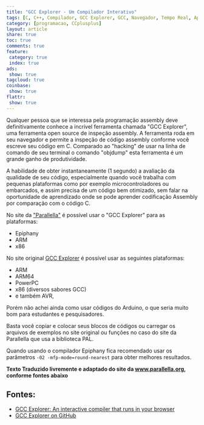 ```yaml
---
title: "GCC Explorer - Um Compilador Interativo"
tags: [C, C++, Compilador, GCC Explorer, GCC, Navegador, Tempo Real, Aprendizado, ARM, Parallella, Epiphany, ARM64, AVR, x86, PowerPC]
category: [programacao, CCplusplus]
layout: article
share: true
toc: true
comments: true
feature:
 category: true
 index: true
ads: 
 show: true
tagcloud: true
coinbase:
 show: true
flattr:
 show: true
---
```

 

Qualquer pessoa que se interessa pela programação assembly deve definitivamente
conhece a incrível ferramenta chamada "GCC Explorer", uma ferramenta open 
source de inspeção assembly. A ferramenta roda em seu navegador e permite
a inspeção de código assembly conforme você escreve seu código em C. Comparado
ao "hacking" de usar na linha de comando de seu terminal o comando "objdump"
esta ferramenta é um grande ganho de produtividade.

<!--more-->

A habilidade de obter instantaneamente (1 segundo) a avaliação da qualidade de
seu código, especialmente quando você trabalha com pequenas plataformas como
por exemplo microcontroladores ou embarcados, e assim precisa de um código bem 
otimizado, sem falar na oportunidade de aprendizado onde se pode aprender 
codificação Assembly por comparação com o código C.

No site da ["Parallella"](http://gcc.parallella.org) é possível usar o "GCC 
Explorer" para as plataformas:

 * Epiphany
 * ARM
 * x86
 
No site original [GCC Explorer](http://gcc.godbolt.org) é possível usar as 
seguintes plataformas:

 * ARM
 * ARM64
 * PowerPC
 * x86 (diversos sabores GCC)
 * e também AVR, 
 
Porém não achei ainda como usar códigos do Arduino, o que seria muito bom para
estudantes e pesquisadores.


Basta você copiar e colocar seus blocos de códigos ou carregar os arquivos de
exemplos no site original ou funções no caso do site da Parallella que usa a
biblioteca PAL.

Quando usando o compilador Epiphany fica recomendado usar os parâmetros 
`-02 -mfp-mode=round-nearest` para obter melhores resultados.

**Texto Traduzido livremente e adaptado do site da www.parallella.org, conforme
fontes abaixo**

## Fontes:

 * [GCC Explorer: An interactive compiler that runs in your browser](https://www.parallella.org/2015/08/07/curious-about-assembly-programming-check-this-out/)
 * [GCC Explorer on GitHub](https://github.com/mattgodbolt/gcc-explorer)
